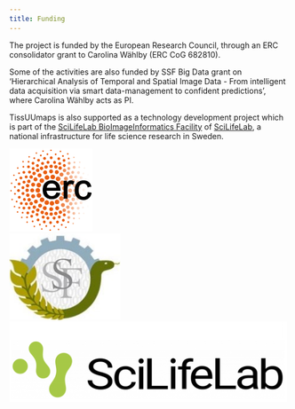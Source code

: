 ```yaml
---
title: Funding
---
```


<div class="row">
	<div class="text-center col-md-1"></div>
		<div class="text-center col-md-10">
				<h7> 
				<p> The project is funded by the European Research Council, through an ERC consolidator grant to Carolina Wählby (ERC CoG 682810). </p>
				<p> Some of the activities are also funded by SSF Big Data grant on ‘Hierarchical Analysis of Temporal and Spatial Image Data - From intelligent data acquisition via smart data-management to confident predictions’, where Carolina Wählby acts as PI. </p>
				<p> TissUUmaps is also supported as a technology development project which is part of the <a href="https://www.scilifelab.se/units/bioimage-informatics/">SciLifeLab BioImageInformatics Facility</a> of <a href="https://www.scilifelab.se/">SciLifeLab</a>, a national infrastructure for life science research in Sweden. </p>
				</h7>
				<div class="row">
					<div class="column">
						<img src="/assets/pictures/erc.jpg" width="150" />
					</div>
					<div class="column">
						<img src="/assets/pictures/ssf.jpg"  width="200" />
					</div>
					<div class="column">
						<img src="/assets/pictures/scilifelab.png" width="500"/>
					</div>
				</div>
		</div>
	<div class="text-center col-md-1"></div>
</div>